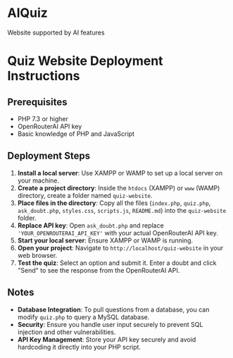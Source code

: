 # AIQuiz
Website supported by AI features
# Quiz Website Deployment Instructions

## Prerequisites
- PHP 7.3 or higher
- OpenRouterAI API key
- Basic knowledge of PHP and JavaScript

## Deployment Steps

1. **Install a local server**: Use XAMPP or WAMP to set up a local server on your machine.
2. **Create a project directory**: Inside the `htdocs` (XAMPP) or `www` (WAMP) directory, create a folder named `quiz-website`.
3. **Place files in the directory**: Copy all the files (`index.php`, `quiz.php`, `ask_doubt.php`, `styles.css`, `scripts.js`, `README.md`) into the `quiz-website` folder.
4. **Replace API key**: Open `ask_doubt.php` and replace `'YOUR_OPENROUTERAI_API_KEY'` with your actual OpenRouterAI API key.
5. **Start your local server**: Ensure XAMPP or WAMP is running.
6. **Open your project**: Navigate to `http://localhost/quiz-website` in your web browser.
7. **Test the quiz**: Select an option and submit it. Enter a doubt and click "Send" to see the response from the OpenRouterAI API.

## Notes
- **Database Integration**: To pull questions from a database, you can modify `quiz.php` to query a MySQL database.
- **Security**: Ensure you handle user input securely to prevent SQL injection and other vulnerabilities.
- **API Key Management**: Store your API key securely and avoid hardcoding it directly into your PHP script.
